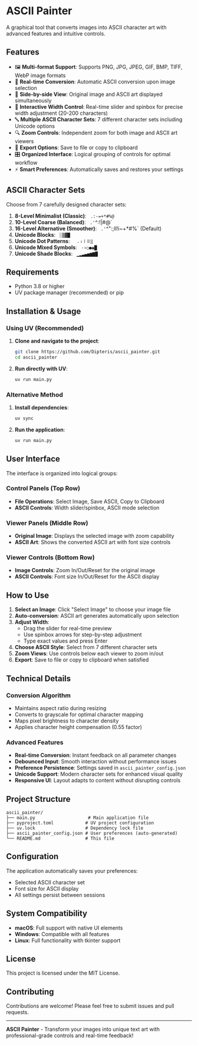# ASCII Painter

A graphical tool that converts images into ASCII character art with advanced features and intuitive controls.

## Features

- 🖼️ **Multi-format Support**: Supports PNG, JPG, JPEG, GIF, BMP, TIFF, WebP image formats
- 🎨 **Real-time Conversion**: Automatic ASCII conversion upon image selection
- 📐 **Side-by-side View**: Original image and ASCII art displayed simultaneously
- 🎯 **Interactive Width Control**: Real-time slider and spinbox for precise width adjustment (20-200 characters)
- 🔤 **Multiple ASCII Character Sets**: 7 different character sets including Unicode options
- 🔍 **Zoom Controls**: Independent zoom for both image and ASCII art viewers
- 💾 **Export Options**: Save to file or copy to clipboard
- 🎛️ **Organized Interface**: Logical grouping of controls for optimal workflow
- ⚡ **Smart Preferences**: Automatically saves and restores your settings

## ASCII Character Sets

Choose from 7 carefully designed character sets:

1. **8-Level Minimalist (Classic)**: ` .:-=+*#%@`
2. **10-Level Coarse (Balanced)**: ` .'`^:!|#@`
3. **16-Level Alternative (Smoother)**: ` .'`^\":;Il!i~+*#%` (Default)
4. **Unicode Blocks**: ` ░▒▓█`
5. **Unicode Dot Patterns**: ` ⠀⠄⠆⠇⠿⣿`
6. **Unicode Mixed Symbols**: ` ·∘○●◉█`
7. **Unicode Shade Blocks**: ` ▁▂▃▄▅▆▇█`

## Requirements

- Python 3.8 or higher
- UV package manager (recommended) or pip

## Installation & Usage

### Using UV (Recommended)

1. **Clone and navigate to the project**:
   ```bash
   git clone https://github.com/Dipteris/ascii_painter.git
   cd ascii_painter
   ```

2. **Run directly with UV**:
   ```bash
   uv run main.py
   ```

### Alternative Method

1. **Install dependencies**:
   ```bash
   uv sync
   ```

2. **Run the application**:
   ```bash
   uv run main.py
   ```

## User Interface

The interface is organized into logical groups:

### Control Panels (Top Row)
- **File Operations**: Select Image, Save ASCII, Copy to Clipboard
- **ASCII Controls**: Width slider/spinbox, ASCII mode selection

### Viewer Panels (Middle Row)
- **Original Image**: Displays the selected image with zoom capability
- **ASCII Art**: Shows the converted ASCII art with font size controls

### Viewer Controls (Bottom Row)
- **Image Controls**: Zoom In/Out/Reset for the original image
- **ASCII Controls**: Font size In/Out/Reset for the ASCII display

## How to Use

1. **Select an Image**: Click "Select Image" to choose your image file
2. **Auto-conversion**: ASCII art generates automatically upon selection
3. **Adjust Width**: 
   - Drag the slider for real-time preview
   - Use spinbox arrows for step-by-step adjustment
   - Type exact values and press Enter
4. **Choose ASCII Style**: Select from 7 different character sets
5. **Zoom Views**: Use controls below each viewer to zoom in/out
6. **Export**: Save to file or copy to clipboard when satisfied

## Technical Details

### Conversion Algorithm
- Maintains aspect ratio during resizing
- Converts to grayscale for optimal character mapping
- Maps pixel brightness to character density
- Applies character height compensation (0.55 factor)

### Advanced Features
- **Real-time Conversion**: Instant feedback on all parameter changes
- **Debounced Input**: Smooth interaction without performance issues
- **Preference Persistence**: Settings saved in `ascii_painter_config.json`
- **Unicode Support**: Modern character sets for enhanced visual quality
- **Responsive UI**: Layout adapts to content without disrupting controls

## Project Structure

```
ascii_painter/
├── main.py                    # Main application file
├── pyproject.toml            # UV project configuration
├── uv.lock                   # Dependency lock file
├── ascii_painter_config.json # User preferences (auto-generated)
└── README.md                 # This file
```

## Configuration

The application automatically saves your preferences:
- Selected ASCII character set
- Font size for ASCII display
- All settings persist between sessions

## System Compatibility

- **macOS**: Full support with native UI elements
- **Windows**: Compatible with all features
- **Linux**: Full functionality with tkinter support

## License

This project is licensed under the MIT License.

## Contributing

Contributions are welcome! Please feel free to submit issues and pull requests.

---

**ASCII Painter** - Transform your images into unique text art with professional-grade controls and real-time feedback!
